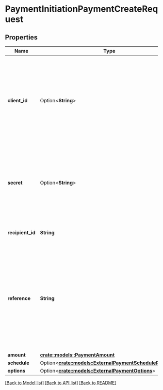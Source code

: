# PaymentInitiationPaymentCreateRequest

## Properties

Name | Type | Description | Notes
------------ | ------------- | ------------- | -------------
**client_id** | Option<**String**> | Your Plaid API `client_id`. The `client_id` is required and may be provided either in the `PLAID-CLIENT-ID` header or as part of a request body. | [optional]
**secret** | Option<**String**> | Your Plaid API `secret`. The `secret` is required and may be provided either in the `PLAID-SECRET` header or as part of a request body. | [optional]
**recipient_id** | **String** | The ID of the recipient the payment is for. | 
**reference** | **String** | A reference for the payment. This must be an alphanumeric string with at most 18 characters and must not contain any special characters (since not all institutions support them). | 
**amount** | [**crate::models::PaymentAmount**](PaymentAmount.md) |  | 
**schedule** | Option<[**crate::models::ExternalPaymentScheduleRequest**](ExternalPaymentScheduleRequest.md)> |  | [optional]
**options** | Option<[**crate::models::ExternalPaymentOptions**](ExternalPaymentOptions.md)> |  | [optional]

[[Back to Model list]](../README.md#documentation-for-models) [[Back to API list]](../README.md#documentation-for-api-endpoints) [[Back to README]](../README.md)


